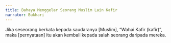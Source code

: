 ```yaml
---
title: Bahaya Menggelar Seorang Muslim Lain Kafir
narrator: Bukhari
---
```


Jika seseorang berkata kepada saudaranya [Muslim], “Wahai Kafir (kafir)”, maka [pernyataan] itu akan kembali kepada salah seorang daripada mereka.
